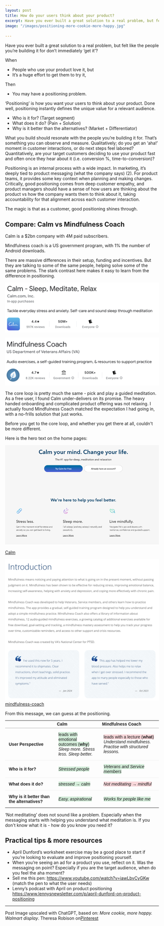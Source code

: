 ```yaml
---
layout: post
title: How do your users think about your product?
excerpt: Have you ever built a great solution to a real problem, but felt like the people you’re building it for don’t immediately ‘get it’? Exploring positioning with examples.
image: "/images/positioning-more-cookie-more-happy.jpg"

---
```


Have you ever built a great solution to a real problem, but felt like the people you’re building it for don’t immediately ‘get it’? 

When 
- People who use your product love it, but 
- It’s a huge effort to get them to try it, 

Then
- You may have a positioning problem.

‘Positioning’ is how you want your users to think about your product. Done well, positioning instantly defines the unique value for a relevant audience.
- Who is it for? (Target segment) 
- What does it do? (Pain + Solution) 
- Why is it better than the alternatives? (Market + Differentiator) 

What you build should resonate with the people you’re building it for. That’s something you can observe and measure. Qualitatively; do you get an ‘aha!’ moment in customer interactions, or do next steps feel labored? Quantitatively, are your target customers deciding to use your product fast and often once they hear about it (i.e. conversion %, time-to-conversion)?

Positioning is an internal process with a wide impact. In marketing, it’s deeply tied to product messaging (what the company says) (2). For product teams, it provides some key context when planning and making changes. Critically, good positioning comes from deep customer empathy, and product managers should have a sense of how users are thinking about the product vs how the company wants them to think about it, taking accountability for that alignment across each customer interaction. 

The magic is that as a customer, good positioning shines through. 

## Compare: Calm vs Mindfulness Coach

Calm is a $2bn company with 4M paid subscribers. 

Mindfulness coach is a US government program, with 1% the number of Android downloads. 

There are massive differences in their setup, funding and incentives. But they are talking to some of the same people, helping solve some of the same problems. The stark contrast here makes it easy to learn from the difference in positioning.

![Calm - Play Store App Listing Header](/images/positioning-play-store-calm.png)

![Mindfulness Coach - Play Store App Listing Header](/images/positioning-play-store-mindfulness-coach.png)

The core loop is pretty much the same - pick and play a guided meditation. As a free user, I found Calm under-delivers on its promise. The heavy handed onboarding and complicated product offering was not relaxing. I actually found Mindfulness Coach matched the expectation I had going in, with a no-frills solution that just works. 

Before you get to the core loop, and whether you get there at all, couldn't be more different. 

Here is the hero text on the home pages:

![ Calm your mind. Change your Life ](/images/positioning-homepagehero-calm.png)

[Calm](https://www.calm.com/)

![Introduction Mindfulness means noticing and paying attention to what is going on in the present moment ...](/images/positioning-homepagehero-mindfulness-coach.png)
[mindfulness-coach](https://mobile.va.gov/app/mindfulness-coach)

From this message, we can guess at the positioning.

<table style="width:100%; border-collapse: collapse; font-family: sans-serif;">
  <thead>
    <tr>
      <th style="border-bottom: 2px solid #ccc; text-align: left;"></th>
      <th style="border-bottom: 2px solid #ccc; text-align: left;">Calm</th>
      <th style="border-bottom: 2px solid #ccc; text-align: left;">Mindfulness Coach</th>
    </tr>
  </thead>
  <tbody>
    <tr>
      <td style="padding: 12px; border-bottom: 1px solid #eee;"><strong>User Perspective</strong></td>
      <td style="padding: 12px; border-bottom: 1px solid #eee;">
        <span style="background-color: #d4edda;">leads with emotional outcomes (<strong>why</strong>)</span><br>
        <em>Sleep more. Stress less. Sleep better.</em>
      </td>
      <td style="padding: 12px; border-bottom: 1px solid #eee;">
        <span style="background-color: #f8d7da;">leads with a lecture (<strong>what</strong>)</span><br>
        <em>Understand mindfulness. Practise with structured lessons.</em>
      </td>
    </tr>
    <tr>
      <td style="padding: 12px; border-bottom: 1px solid #eee;"><strong>Who is it for?</strong></td>
      <td style="padding: 12px; border-bottom: 1px solid #eee;">
        <span style="background-color: #d4edda;"><em>Stressed people</em></span>
      </td>
      <td style="padding: 12px; border-bottom: 1px solid #eee;">
        <span style="background-color: #d4edda;"><em>Veterans and Service members</em></span>
      </td>
    </tr>
    <tr>
      <td style="padding: 12px; border-bottom: 1px solid #eee;"><strong>What does it do?</strong></td>
      <td style="padding: 12px; border-bottom: 1px solid #eee;">
        <span style="background-color: #d4edda;"><em>stressed → calm</em></span>
      </td>
      <td style="padding: 12px; border-bottom: 1px solid #eee;">
        <span style="background-color: #f8d7da;"><em>Not meditating → mindful</em></span>
      </td>
    </tr>
    <tr>
      <td style="padding: 12px;"><strong>Why is it better than the alternatives?</strong></td>
      <td style="padding: 12px;">
        <span style="background-color: #d4edda;"><em>Easy, aspirational</em></span>
      </td>
      <td style="padding: 12px;">
        <span style="background-color: #d4edda;"><em>Works for people like me</em></span>
      </td>
    </tr>
  </tbody>
</table>

‘Not meditating’ does not sound like a problem. Especially when the messaging starts with helping you understand what meditation is. If you don't know what it is - how do you know you need it?

## Practical tips & more resources
- April Dunford’s worksheet exercise may be a good place to start if you’re looking to evaluate and improve positioning yourself.
- When you’re seeing an ad for a product you use, reflect on it. Was the messaging on point? Especially if you are the target audience, when do you feel the aha moment? 
- Sell me this pen: https://www.youtube.com/watch?v=iawLbvCyGKw (match the pen to what the user needs)
- Lenny’s podcast with April on product positioning https://www.lennysnewsletter.com/p/april-dunford-on-product-positioning

---

Post Image upscaled with ChatGPT, based on: _More cookie, more happy. Walmart display_. Theresa Robison on[Pinterest](https://uk.pinterest.com/pin/107804984815231646/)
